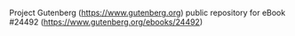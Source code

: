Project Gutenberg (https://www.gutenberg.org) public repository for eBook #24492 (https://www.gutenberg.org/ebooks/24492)
